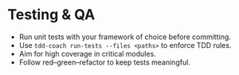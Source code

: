 # Testing & QA

- Run unit tests with your framework of choice before committing.
- Use `tdd-coach run-tests --files <paths>` to enforce TDD rules.
- Aim for high coverage in critical modules.
- Follow red–green–refactor to keep tests meaningful.

